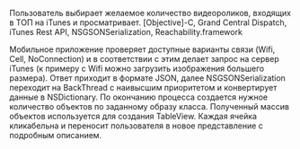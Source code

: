 Пользователь выбирает желаемое количество видеороликов, входящих в ТОП на iTunes и просматривает. 
[Objective]-C, Grand Central Dispatch, iTunes Rest API, NSGSONSerialization, Reachability.framework

Мобильное приложение проверяет доступные варианты связи (Wifi, Cell, NoConnection) и в соответствии с этим делает запрос на сервер iTunes (к примеру с Wifi можно загрузить изображения большего размера). Ответ приходит в формате JSON, далее NSGSONSerialization переходит на BackThread c наивысшим приоритетом и конвертирует данные в NSDictionary. По окончанию процесса создается нужное количество объектов по заданному образу класса. Полученный массив объектов используется для создания TableView. Каждая ячейка кликабельна и переносит пользователя в новое представление с подробным описанием.
